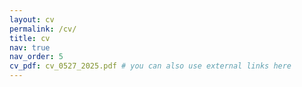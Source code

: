 ```yaml
---
layout: cv
permalink: /cv/
title: cv
nav: true
nav_order: 5
cv_pdf: cv_0527_2025.pdf # you can also use external links here
---
```

